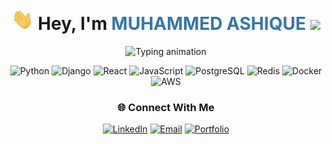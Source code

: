 <h1 align="center">
  <img src="https://raw.githubusercontent.com/ABSphreak/ABSphreak/master/gifs/Hi.gif" width="35">
  Hey, I'm <span style="color: #3776AB">MUHAMMED ASHIQUE</span>
  <img src="https://media.giphy.com/media/12oufCB0MyZ1Go/giphy.gif" width="50">
</h1>

<div align="center">
  <img src="https://readme-typing-svg.demolab.com?font=Fira+Code&size=22&duration=4000&pause=1000&color=3776AB&center=true&vCenter=true&multiline=true&width=500&height=80&lines=Python+Full+Stack+Developer;Django+%2B+React+Expert;Self-Taught+%26+Passionate" alt="Typing animation" />
  <br>
</div>

<div align="center">

![Python](https://img.shields.io/badge/-Python-3776AB?style=flat-square&logo=python&logoColor=white)
![Django](https://img.shields.io/badge/-Django-092E20?style=flat-square&logo=django&logoColor=white)
![React](https://img.shields.io/badge/-React-61DAFB?style=flat-square&logo=react&logoColor=black)
![JavaScript](https://img.shields.io/badge/-JavaScript-F7DF1E?style=flat-square&logo=javascript&logoColor=black)
![PostgreSQL](https://img.shields.io/badge/-PostgreSQL-336791?style=flat-square&logo=postgresql&logoColor=white)
![Redis](https://img.shields.io/badge/-Redis-DC382D?style=flat-square&logo=redis&logoColor=white)
![Docker](https://img.shields.io/badge/-Docker-2496ED?style=flat-square&logo=docker&logoColor=white)
![AWS](https://img.shields.io/badge/-AWS-232F3E?style=flat-square&logo=amazon-aws&logoColor=white)

### 🌐 Connect With Me

[![LinkedIn](https://img.shields.io/badge/-LinkedIn-0077B5?style=flat-square&logo=linkedin&logoColor=white)](your-linkedin-url)
[![Email](https://img.shields.io/badge/-Email-D14836?style=flat-square&logo=gmail&logoColor=white)](mailto:your-email@example.com)
[![Portfolio](https://img.shields.io/badge/-Portfolio-000000?style=flat-square&logo=vercel&logoColor=white)](your-portfolio-url)

</div>
